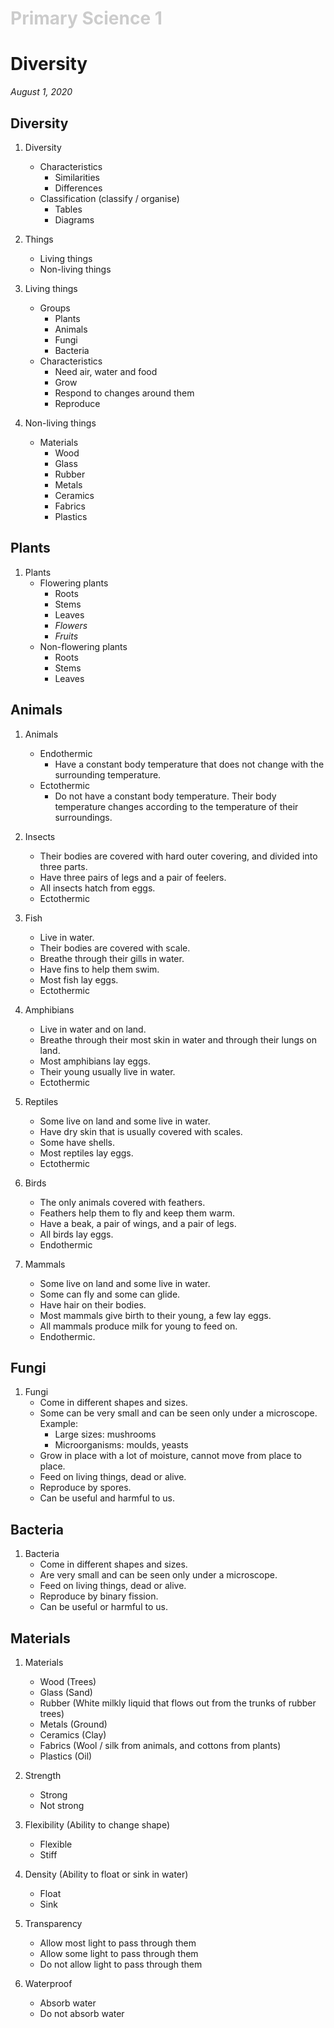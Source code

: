 <h1 style="color: #ccc">Primary Science 1</h1>

# Diversity

*August 1, 2020*

## Diversity

1. Diversity
    - Characteristics
        - Similarities
        - Differences
    - Classification (classify / organise)
        - Tables
        - Diagrams

2. Things
    - Living things
    - Non-living things

3. Living things
    - Groups
        - Plants
        - Animals
        - Fungi
        - Bacteria
    - Characteristics
        - Need air, water and food
        - Grow
        - Respond to changes around them
        - Reproduce

4. Non-living things
    - Materials
        - Wood
        - Glass
        - Rubber
        - Metals
        - Ceramics
        - Fabrics
        - Plastics

## Plants

1. Plants
    - Flowering plants
        - Roots
        - Stems
        - Leaves
        - *Flowers*
        - *Fruits*
    - Non-flowering plants
        - Roots
        - Stems
        - Leaves

## Animals

1. Animals
    - Endothermic
        - Have a constant body temperature that does not change with the surrounding temperature.
    - Ectothermic
        - Do not have a constant body temperature. Their body temperature changes according to the temperature of their surroundings.

2. Insects
    - Their bodies are covered with hard outer covering, and divided into three parts.
    - Have three pairs of legs and a pair of feelers.
    - All insects hatch from eggs.
    - Ectothermic

3. Fish
    - Live in water.
    - Their bodies are covered with scale.
    - Breathe through their gills in water.
    - Have fins to help them swim.
    - Most fish lay eggs.
    - Ectothermic

4. Amphibians
    - Live in water and on land.
    - Breathe through their most skin in water and through their lungs on land.
    - Most amphibians lay eggs.
    - Their young usually live in water.
    - Ectothermic

5. Reptiles
    - Some live on land and some live in water.
    - Have dry skin that is usually covered with scales.
    - Some have shells.
    - Most reptiles lay eggs.
    - Ectothermic

6. Birds
    - The only animals covered with feathers.
    - Feathers help them to fly and keep them warm.
    - Have a beak, a pair of wings, and a pair of legs.
    - All birds lay eggs.
    - Endothermic

7. Mammals
    - Some live on land and some live in water.
    - Some can fly and some can glide.
    - Have hair on their bodies.
    - Most mammals give birth to their young, a few lay eggs.
    - All mammals produce milk for young to feed on.
    - Endothermic.

## Fungi

1. Fungi
    - Come in different shapes and sizes.
    - Some can be very small and can be seen only under a microscope. Example:
        - Large sizes: mushrooms
        - Microorganisms: moulds, yeasts
    - Grow in place with a lot of moisture, cannot move from place to place.
    - Feed on living things, dead or alive.
    - Reproduce by spores.
    - Can be useful and harmful to us.

## Bacteria

1. Bacteria
    - Come in different shapes and sizes.
    - Are very small and can be seen only under a microscope.
    - Feed on living things, dead or alive.
    - Reproduce by binary fission.
    - Can be useful or harmful to us.

## Materials

1. Materials
    - Wood (Trees)
    - Glass (Sand)
    - Rubber (White milkly liquid that flows out from the trunks of rubber trees)
    - Metals (Ground)
    - Ceramics (Clay)
    - Fabrics (Wool / silk from animals, and cottons from plants)
    - Plastics (Oil)

1. Strength
    - Strong
    - Not strong

2. Flexibility (Ability to change shape)
    - Flexible
    - Stiff

3. Density (Ability to float or sink in water)
    - Float
    - Sink

4. Transparency
    - Allow most light to pass through them
    - Allow some light to pass through them
    - Do not allow light to pass through them

5. Waterproof
    - Absorb water
    - Do not absorb water
